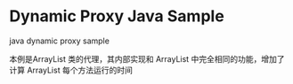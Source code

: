 Dynamic Proxy Java Sample
============

java dynamic proxy sample

 本例是ArrayList 类的代理，其内部实现和 ArrayList 中完全相同的功能，增加了计算 ArrayList 每个方法运行的时间 
